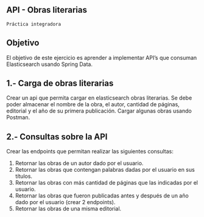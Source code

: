 ## API - Obras literarias
    Práctica integradora


## Objetivo
El objetivo de este ejercicio es aprender a implementar API’s que consuman Elasticsearch usando Spring Data.


##  1.- Carga de obras literarias
Crear un api que permita cargar en elasticsearch obras literarias. Se debe poder almacenar el nombre de la obra, el autor, cantidad de páginas, editorial y el año de su primera publicación. Cargar algunas obras usando Postman.

## 2.- Consultas sobre la API
Crear las endpoints que permitan realizar las siguientes consultas: 
1. Retornar las obras de un autor dado por el usuario.
2. Retornar las obras que contengan palabras dadas por el usuario en sus títulos.
3. Retornar las obras con más cantidad de páginas que las indicadas por el usuario.
4. Retornar las obras que fueron publicadas antes y después de un año dado por el usuario (crear 2 endpoints).
5. Retornar las obras de una misma editorial.
